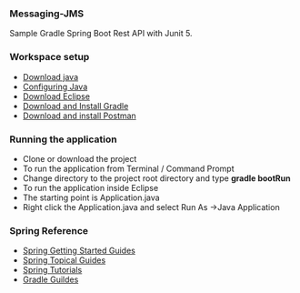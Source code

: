 ### Messaging-JMS

Sample Gradle Spring Boot Rest API with Junit 5.

### Workspace setup

- [Download java](https://jdk.java.net/archive/)
- [Configuring Java](https://docs.oracle.com/cd/E19182-01/821-0917/inst_jdk_javahome_t/index.html)
- [Download Eclipse](https://www.eclipse.org/downloads/packages/)
- [Download and Install Gradle](https://docs.gradle.org/current/userguide/installation.html)
- [Download and install Postman](https://www.getpostman.com/downloads/)

### Running the application

- Clone or download the project
- To run the application from Terminal / Command Prompt
- Change directory to the project root directory and type **gradle bootRun**
- To run the application inside Eclipse
- The starting point is Application.java
- Right click the Application.java and select Run As ->Java Application

### Spring Reference

- [Spring Getting Started Guides](https://spring.io/guides#getting-started-guides)
- [Spring Topical Guides](https://spring.io/guides#topical-guides)
- [Spring Tutorials](https://spring.io/guides#tutorials)
- [Gradle Guildes](https://gradle.org/guides/)


